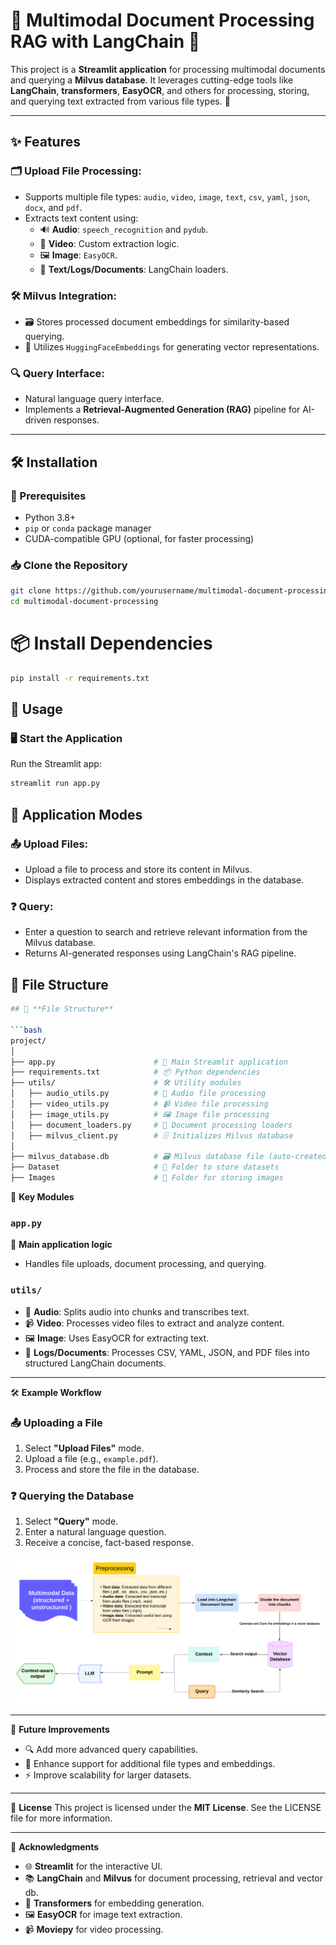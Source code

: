 # 🌟 Multimodal Document Processing RAG with LangChain 🌟

This project is a **Streamlit application** for processing multimodal documents and querying a **Milvus database**. It leverages cutting-edge tools like **LangChain**, **transformers**, **EasyOCR**, and others for processing, storing, and querying text extracted from various file types. 🚀

---

## ✨ Features

### 🗂️ **Upload File Processing**:
- Supports multiple file types: `audio`, `video`, `image`, `text`, `csv`, `yaml`, `json`, `docx`, and `pdf`.
- Extracts text content using:
  - 🔊 **Audio**: `speech_recognition` and `pydub`.
  - 🎥 **Video**: Custom extraction logic.
  - 🖼️ **Image**: `EasyOCR`.
  - 📄 **Text/Logs/Documents**: LangChain loaders.

### 🛠️ **Milvus Integration**:
- 🗃️ Stores processed document embeddings for similarity-based querying.
- 🧠 Utilizes `HuggingFaceEmbeddings` for generating vector representations.

### 🔍 **Query Interface**:
- Natural language query interface.
- Implements a **Retrieval-Augmented Generation (RAG)** pipeline for AI-driven responses.

---

## 🛠️ Installation

### 🔧 Prerequisites
- Python 3.8+
- `pip` or `conda` package manager
- CUDA-compatible GPU (optional, for faster processing)

### 📥 Clone the Repository
```bash
git clone https://github.com/yourusername/multimodal-document-processing.git
cd multimodal-document-processing
```
# 📦 Install Dependencies
```bash
pip install -r requirements.txt
```
## 🚀 Usage
### 🖥️ Start the Application


Run the Streamlit app:

```bash
streamlit run app.py
```

## 🔄 Application Modes

### 📤  Upload Files:
- Upload a file to process and store its content in Milvus.
- Displays extracted content and stores embeddings in the database.

### ❓ Query:
- Enter a question to search and retrieve relevant information from the Milvus database.
- Returns AI-generated responses using LangChain's RAG pipeline.

## 📁 File Structure
```bash
## 📁 **File Structure**

```bash
project/
│
├── app.py                      # 🎯 Main Streamlit application
├── requirements.txt            # 📦 Python dependencies
├── utils/                      # 🛠️ Utility modules
│   ├── audio_utils.py          # 🎵 Audio file processing
│   ├── video_utils.py          # 📹 Video file processing
│   ├── image_utils.py          # 🖼️ Image file processing
│   ├── document_loaders.py     # 📜 Document processing loaders
│   ├── milvus_client.py        # 🗄️ Initializes Milvus database
│
├── milvus_database.db          # 🗃️ Milvus database file (auto-created)
├── Dataset                     # 📂 Folder to store datasets
├── Images                      # 📁 Folder for storing images

```
🔑 **Key Modules**

### `app.py`
🧩 **Main application logic**  
- Handles file uploads, document processing, and querying.

### `utils/`
- 🎵 **Audio**: Splits audio into chunks and transcribes text.  
- 📹 **Video**: Processes video files to extract and analyze content.  
- 🖼️ **Image**: Uses EasyOCR for extracting text.  
- 📜 **Logs/Documents**: Processes CSV, YAML, JSON, and PDF files into structured LangChain documents.

---

🛠️ **Example Workflow**


### 📤 **Uploading a File**
1. Select **"Upload Files"** mode.  
2. Upload a file (e.g., `example.pdf`).  
3. Process and store the file in the database.  

### ❓ **Querying the Database**
1. Select **"Query"** mode.  
2. Enter a natural language question.  
3. Receive a concise, fact-based response.  

![RAG](Images/Flowcharts.png)

---

🌟 **Future Improvements**
- 🔍 Add more advanced query capabilities.  
- 📂 Enhance support for additional file types and embeddings.  
- ⚡ Improve scalability for larger datasets.  

---

📜 **License**
This project is licensed under the **MIT License**. See the LICENSE file for more information.

---

🙌 **Acknowledgments**
- 🌐 **Streamlit** for the interactive UI.  
- 📚 **LangChain** and **Milvus** for document processing, retrieval and vector db.  
- 🤖 **Transformers** for embedding generation.  
- 🖼️ **EasyOCR** for image text extraction.  
- 📹 **Moviepy** for video processing.
